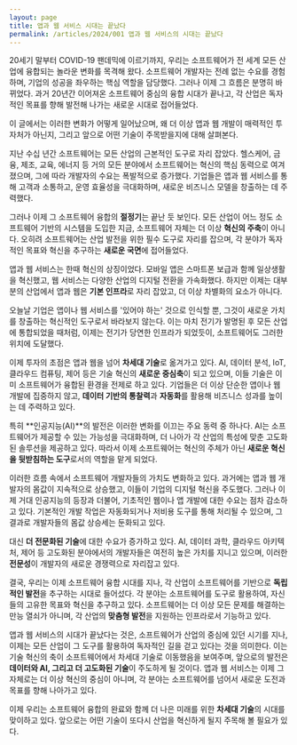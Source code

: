 ```yaml
---
layout: page
title: 앱과 웹 서비스 시대는 끝났다
permalink: /articles/2024/001 앱과 웹 서비스의 시대는 끝났다
---
```



20세기 말부터 COVID-19 팬데믹에 이르기까지, 우리는 소프트웨어가 전 세계 모든 산업에 융합되는 놀라운 변화를 목격해 왔다. 소프트웨어 개발자는 전례 없는 수요를 경험하며, 기업의 성공을 좌우하는 핵심 역할을 담당했다. 그러나 이제 그 흐름은  분명히 바뀌었다. 과거 20년간 이어져온 소프트웨어 중심의 융합 시대가 끝나고, 각 산업은 독자적인 목표를 향해 발전해 나가는  새로운 시대로 접어들었다.

이 글에서는 이러한 변화가 어떻게 일어났으며, 왜 더 이상 앱과 웹 개발이 매력적인 투자처가 아닌지, 그리고 앞으로 어떤 기술이 주목받을지에 대해 살펴본다.


지난 수십 년간 소프트웨어는 모든 산업의 근본적인 도구로 자리 잡았다. 헬스케어, 금융, 제조, 교육, 에너지 등 거의 모든 분야에서 소프트웨어는 혁신의 핵심 동력으로 여겨졌으며, 그에 따라 개발자의 수요는 폭발적으로 증가했다. 기업들은 앱과 웹  서비스를 통해 고객과 소통하고, 운영 효율성을 극대화하며, 새로운 비즈니스 모델을 창출하는 데 주력했다.

그러나 이제 그 소프트웨어 융합의 **절정기**는 끝난 듯 보인다. 모든 산업이 어느 정도 소프트웨어 기반의 시스템을 도입한 지금, 소프트웨어 자체는 더 이상 **혁신의 주축**이 아니다. 오히려 소프트웨어는 산업 발전을 위한 필수 도구로 자리를 잡으며, 각 분야가 독자적인 목표와 혁신을 추구하는 **새로운 국면**에 접어들었다.


앱과 웹 서비스는 한때 혁신의 상징이었다. 모바일 앱은 스마트폰 보급과 함께 일상생활을 혁신했고, 웹 서비스는 다양한 산업의 디지털 전환을 가속화했다. 하지만 이제는 대부분의 산업에서 앱과 웹은 **기본 인프라**로 자리 잡았고, 더 이상 차별화의 요소가 아니다.

오늘날 기업은 앱이나 웹 서비스를 '있어야 하는' 것으로 인식할 뿐, 그것이 새로운 가치를 창출하는 혁신적인 도구로서  바라보지 않는다. 이는 마치 전기가 발명된 후 모든 산업에 통합되었을 때처럼, 이제는 전기가 당연한 인프라가 되었듯이,  소프트웨어도 그러한 위치에 도달했다.


이제 투자의 초점은 앱과 웹을 넘어 **차세대 기술**로 옮겨가고 있다. AI, 데이터 분석, IoT, 클라우드 컴퓨팅, 제어 등은 기술 혁신의 **새로운 중심축**이 되고 있으며, 이들 기술은 이미 소프트웨어가 융합된 환경을 전제로 하고 있다. 기업들은 더 이상 단순한 앱이나 웹 개발에 집중하지 않고, **데이터 기반의 통찰력**과 **자동화**를 활용해 비즈니스 성과를 높이는 데 주력하고 있다.

특히 **인공지능(AI)**의 발전은 이러한 변화를 이끄는 주요 동력 중 하나다. AI는 소프트웨어가 제공할 수 있는 가능성을 극대화하며, 더 나아가 각 산업의 특성에 맞춘 고도화된 솔루션을 제공하고 있다. 따라서 이제 소프트웨어는 혁신의 주체가 아닌 **새로운 혁신을 뒷받침하는 도구**로서의 역할을 맡게 되었다.


이러한 흐름 속에서 소프트웨어 개발자들의 가치도 변화하고 있다. 과거에는 앱과 웹 개발자의 몸값이 지속적으로 상승했고,  이들이 기업의 디지털 혁신을 주도했다. 그러나 이제 거대 인공지능의 등장과 더불어, 기초적인 웹이나 앱 개발에 대한 수요는 점차  감소하고 있다. 기본적인 개발 작업은 자동화되거나 저비용 도구를 통해 처리될 수 있으며, 그 결과로 개발자들의 몸값 상승세는  둔화되고 있다.

대신 **더 전문화된 기술**에 대한 수요가 증가하고 있다. AI, 데이터 과학, 클라우드 아키텍처, 제어 등 고도화된 분야에서의 개발자들은 여전히 높은 가치를 지니고 있으며, 이러한 **전문성**이 개발자의 새로운 경쟁력으로 자리잡고 있다.


결국, 우리는 이제 소프트웨어 융합 시대를 지나, 각 산업이 소프트웨어를 기반으로 **독립적인 발전**을 추구하는 시대로 들어섰다. 각 분야는 소프트웨어를 도구로 활용하여, 자신들의 고유한 목표와 혁신을 추구하고 있다. 소프트웨어는 더 이상 모든 문제를 해결하는 만능 열쇠가 아니며, 각 산업의 **맞춤형 발전**을 지원하는 인프라로서 기능하고 있다.


앱과 웹 서비스의 시대가 끝났다는 것은, 소프트웨어가 산업의 중심에 있던 시기를 지나, 이제는 모든 산업이 그 도구를  활용하여 독자적인 길을 걷고 있다는 것을 의미한다. 이는 기술 혁신의 축이 소프트웨어에서 차세대 기술로 이동했음을 보여주며,  앞으로의 발전은 **데이터와 AI, 그리고 더 고도화된 기술**이 주도하게 될 것이다. 앱과 웹 서비스는 이제 그 자체로는 더 이상 혁신의 중심이 아니며, 각 분야는 소프트웨어를 넘어서 새로운 도전과 목표를 향해 나아가고 있다.

이제 우리는 소프트웨어 융합의 완료와 함께 더 나은 미래를 위한 **차세대 기술**의 시대를 맞이하고 있다. 앞으로는 어떤 기술이 또다시 산업을 혁신하게 될지 주목해 볼 필요가 있다.

